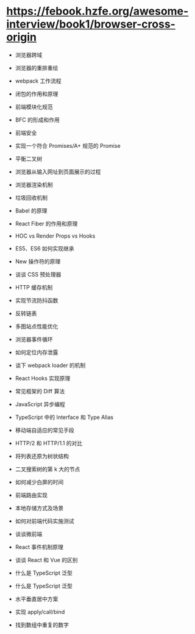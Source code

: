 # https://febook.hzfe.org/awesome-interview/book1/browser-cross-origin

- 浏览器跨域
- 浏览器的重排重绘
- webpack 工作流程
- 闭包的作用和原理
- 前端模块化规范
- BFC 的形成和作用
- 前端安全
- 实现一个符合 Promises/A+ 规范的 Promise
- 平衡二叉树
- 浏览器从输入网址到页面展示的过程

- 浏览器渲染机制
- 垃圾回收机制
- Babel 的原理
- React Fiber 的作用和原理
- HOC vs Render Props vs Hooks
- ES5、ES6 如何实现继承
- New 操作符的原理
- 谈谈 CSS 预处理器
- HTTP 缓存机制
- 实现节流防抖函数
- 反转链表
- 多图站点性能优化

- 浏览器事件循环
- 如何定位内存泄露
- 谈下 webpack loader 的机制
- React Hooks 实现原理
- 常见框架的 Diff 算法
- JavaScript 异步编程
- TypeScript 中的 Interface 和 Type Alias
- 移动端自适应的常见手段
- HTTP/2 和 HTTP/1.1 的对比
- 将列表还原为树状结构
- 二叉搜索树的第 k 大的节点
- 如何减少白屏的时间

- 前端路由实现
- 本地存储方式及场景
- 如何对前端代码实施测试
- 谈谈微前端
- React 事件机制原理
- 谈谈 React 和 Vue 的区别
- 什么是 TypeScript 泛型
- 什么是 TypeScript 泛型
- 水平垂直居中方案
- 实现 apply/call/bind
- 找到数组中重复的数字